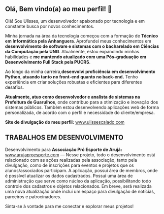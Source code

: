 ## Olá, Bem vindo(a) ao meu perfil! 👋

Olá! Sou Ulisses, um desenvolvedor apaixonado por tecnologia e em constante busca por novos conhecimentos.

Minha jornada na área da tecnologia começou com a formação de **Técnico em Informática pela Anhanguera**. Aprofundei meus conhecimentos em **desenvolvimento de software e sistemas com o bacharelado em Ciências da Computação pela UNG**. Atualmente, estou expandindo minhas habilidades e **me mantendo atualizado com uma Pós-graduação em Desenvolvimento Full Stack pela PUCRS.**

Ao longo da minha carreira,**desenvolvi proficiência em desenvolvimento Python, atuando tanto no front-end quanto no back-end.** Tenho experiência em criar soluções robustas e eficientes para diferentes desafios.

**Atualmente, atuo como desenvolvedor e analista de sistemas na Prefeitura de Guarulhos**, onde contribuo para a otimização e inovação dos sistemas públicos.
Também estou desenvolvendo aplicações web de forma personalizada, de acordo com o perfil e necessidade do cliente/empresa.

**Site de divulgação do meu perfil:** www.ulissescalado.com

## TRABALHOS EM DESENVOLVIMENTO
Desenvolvimento para **Associação Pró Esporte de Arujá:** www.arujaproesporte.com — Nesse projeto, todo o desenvolvimento está relacionado com as ações realizadas pela associação, tanto pela divulgação, como de inscrições para eventos e projetos que os alunos/associados
participam.
A aplicação, possui área de membros, onde é possível atualizar os dados cadastrados. Possui uma área de administração que serve como núcleo da aplicação, possibilitando todo controle dos cadastros e objetos relacionados.
Em breve, será realizada uma nova atualização onde inclui um espaço para divulgação de notícias, parceiros e patrocinadores.


Sinta-se à vontade para me conectar e explorar meus projetos!

